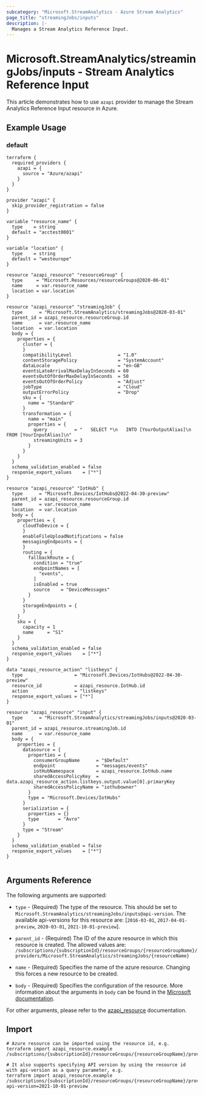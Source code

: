 ```yaml
---
subcategory: "Microsoft.StreamAnalytics - Azure Stream Analytics"
page_title: "streamingJobs/inputs"
description: |-
  Manages a Stream Analytics Reference Input.
---
```


# Microsoft.StreamAnalytics/streamingJobs/inputs - Stream Analytics Reference Input

This article demonstrates how to use `azapi` provider to manage the Stream Analytics Reference Input resource in Azure.



## Example Usage

### default

```hcl
terraform {
  required_providers {
    azapi = {
      source = "Azure/azapi"
    }
  }
}

provider "azapi" {
  skip_provider_registration = false
}

variable "resource_name" {
  type    = string
  default = "acctest0001"
}

variable "location" {
  type    = string
  default = "westeurope"
}

resource "azapi_resource" "resourceGroup" {
  type     = "Microsoft.Resources/resourceGroups@2020-06-01"
  name     = var.resource_name
  location = var.location
}

resource "azapi_resource" "streamingJob" {
  type      = "Microsoft.StreamAnalytics/streamingJobs@2020-03-01"
  parent_id = azapi_resource.resourceGroup.id
  name      = var.resource_name
  location  = var.location
  body = {
    properties = {
      cluster = {
      }
      compatibilityLevel                 = "1.0"
      contentStoragePolicy               = "SystemAccount"
      dataLocale                         = "en-GB"
      eventsLateArrivalMaxDelayInSeconds = 60
      eventsOutOfOrderMaxDelayInSeconds  = 50
      eventsOutOfOrderPolicy             = "Adjust"
      jobType                            = "Cloud"
      outputErrorPolicy                  = "Drop"
      sku = {
        name = "Standard"
      }
      transformation = {
        name = "main"
        properties = {
          query          = "   SELECT *\n   INTO [YourOutputAlias]\n   FROM [YourInputAlias]\n"
          streamingUnits = 3
        }
      }
    }
  }
  schema_validation_enabled = false
  response_export_values    = ["*"]
}

resource "azapi_resource" "IotHub" {
  type      = "Microsoft.Devices/IotHubs@2022-04-30-preview"
  parent_id = azapi_resource.resourceGroup.id
  name      = var.resource_name
  location  = var.location
  body = {
    properties = {
      cloudToDevice = {
      }
      enableFileUploadNotifications = false
      messagingEndpoints = {
      }
      routing = {
        fallbackRoute = {
          condition = "true"
          endpointNames = [
            "events",
          ]
          isEnabled = true
          source    = "DeviceMessages"
        }
      }
      storageEndpoints = {
      }
    }
    sku = {
      capacity = 1
      name     = "S1"
    }
  }
  schema_validation_enabled = false
  response_export_values    = ["*"]
}

data "azapi_resource_action" "listkeys" {
  type                   = "Microsoft.Devices/IotHubs@2022-04-30-preview"
  resource_id            = azapi_resource.IotHub.id
  action                 = "listkeys"
  response_export_values = ["*"]
}

resource "azapi_resource" "input" {
  type      = "Microsoft.StreamAnalytics/streamingJobs/inputs@2020-03-01"
  parent_id = azapi_resource.streamingJob.id
  name      = var.resource_name
  body = {
    properties = {
      datasource = {
        properties = {
          consumerGroupName      = "$Default"
          endpoint               = "messages/events"
          iotHubNamespace        = azapi_resource.IotHub.name
          sharedAccessPolicyKey  = data.azapi_resource_action.listkeys.output.value[0].primaryKey
          sharedAccessPolicyName = "iothubowner"
        }
        type = "Microsoft.Devices/IotHubs"
      }
      serialization = {
        properties = {}
        type       = "Avro"
      }
      type = "Stream"
    }
  }
  schema_validation_enabled = false
  response_export_values    = ["*"]
}


```



## Arguments Reference

The following arguments are supported:

* `type` - (Required) The type of the resource. This should be set to `Microsoft.StreamAnalytics/streamingJobs/inputs@api-version`. The available api-versions for this resource are: [`2016-03-01`, `2017-04-01-preview`, `2020-03-01`, `2021-10-01-preview`].

* `parent_id` - (Required) The ID of the azure resource in which this resource is created. The allowed values are:  
  `/subscriptions/{subscriptionId}/resourceGroups/{resourceGroupName}/providers/Microsoft.StreamAnalytics/streamingJobs/{resourceName}`

* `name` - (Required) Specifies the name of the azure resource. Changing this forces a new resource to be created.

* `body` - (Required) Specifies the configuration of the resource. More information about the arguments in `body` can be found in the [Microsoft documentation](https://learn.microsoft.com/en-us/azure/templates/Microsoft.StreamAnalytics/streamingJobs/inputs?pivots=deployment-language-terraform).

For other arguments, please refer to the [azapi_resource](https://registry.terraform.io/providers/Azure/azapi/latest/docs/resources/resource) documentation.

## Import

 ```shell
 # Azure resource can be imported using the resource id, e.g.
 terraform import azapi_resource.example /subscriptions/{subscriptionId}/resourceGroups/{resourceGroupName}/providers/Microsoft.StreamAnalytics/streamingJobs/{resourceName}/inputs/{resourceName}
 
 # It also supports specifying API version by using the resource id with api-version as a query parameter, e.g.
 terraform import azapi_resource.example /subscriptions/{subscriptionId}/resourceGroups/{resourceGroupName}/providers/Microsoft.StreamAnalytics/streamingJobs/{resourceName}/inputs/{resourceName}?api-version=2021-10-01-preview
 ```
